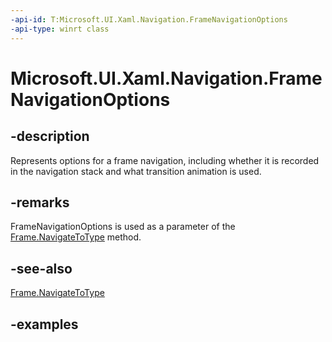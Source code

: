 ```yaml
---
-api-id: T:Microsoft.UI.Xaml.Navigation.FrameNavigationOptions
-api-type: winrt class
---
```


<!-- Class syntax.
public class FrameNavigationOptions 
-->

# Microsoft.UI.Xaml.Navigation.FrameNavigationOptions

## -description

Represents options for a frame navigation, including whether it is recorded in the navigation stack and what transition animation is used.

## -remarks

FrameNavigationOptions is used as a parameter of the [Frame.NavigateToType](/uwp/api/windows.ui.xaml.controls.frame.navigatetotype(windows.ui.xaml.interop.typename,system.object,windows.ui.xaml.navigation.framenavigationoptions)) method.

## -see-also

[Frame.NavigateToType](/uwp/api/windows.ui.xaml.controls.frame.navigatetotype(windows.ui.xaml.interop.typename,system.object,windows.ui.xaml.navigation.framenavigationoptions))

## -examples

